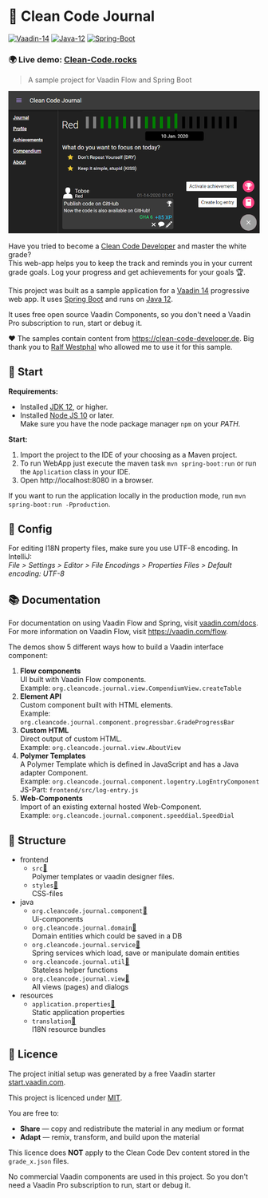 # 📓 Clean Code Journal
[![Vaadin-14](https://img.shields.io/badge/Vaadin-14.1.3-blue.svg?style=flat)](https://vaadin.com/)
[![Java-12](https://img.shields.io/badge/Java-12-red.svg?style=flat&logo=Java&logoColor=white)](https://www.oracle.com/technetwork/java/javase/12-relnote-issues-5211422.html)
[![Spring-Boot](https://img.shields.io/badge/Spring_Boot-2.2.2-green.svg?style=flat&logo=Springt&logoColor=white)](https://vaadin.com/)

### 🌍 Live demo: [Clean-Code.rocks](http://clean-code.rocks)

> A sample project for Vaadin Flow and Spring Boot

![Screenshot](https://raw.githubusercontent.com/TobseF/CleanCodeDeveloperJournal/gh-pages/image/screenshot.png)

Have you tried to become a [Clean Code Developer](https://clean-code-developer.de/) and master the white grade?  
This web-app helps you to keep the track and reminds you in your current grade goals.
Log your progress and get achievements for your goals 🏆.

This project was built as a sample application for a [Vaadin 14](https://vaadin.com/) progressive web app. 
It uses [Spring Boot](https://spring.io/projects/spring-boot) and runs on [Java 12](https://jdk.java.net/13/).

It uses free open source Vaadin Components, so you don't need a Vaadin Pro subscription to run, start or debug it. 

❤ The samples contain content from https://clean-code-developer.de. 
  Big thank you to [Ralf Westphal](https://ralfw.de/) who allowed me to use it for this sample. 
  
## 🚀 Start

**Requirements:**
 * Installed [JDK 12](https://jdk.java.net/13/), or higher.
 * Installed [Node JS 10](https://nodejs.org/en/download/) or later.  
   Make sure you have the node package manager `npm` on your _PATH_.

**Start:**
 1. Import the project to the IDE of your choosing as a Maven project.  
 2. To run WebApp just execute the maven task `mvn spring-boot:run` or run the `Application` class in your IDE.  
 3. Open http://localhost:8080 in a browser.

If you want to run the application locally in the production mode, run `mvn spring-boot:run -Pproduction`.

## 🔧 Config
For editing I18N property files, make sure you use UTF-8 encoding. In IntelliJ:  
_File > Settings > Editor > File Encodings > Properties Files > Default encoding: UTF-8_ 

## 📚 Documentation

For documentation on using Vaadin Flow and Spring, visit [vaadin.com/docs](https://vaadin.com/docs/flow/spring/tutorial-spring-basic.html).  
For more information on Vaadin Flow, visit https://vaadin.com/flow.

The demos show 5 different ways how to build a Vaadin interface component:

1. **Flow components**  
   UI built with Vaadin Flow components.  
   Example: `org.cleancode.journal.view.CompendiumView.createTable`
2. **Element API**  
   Custom component built with HTML elements.  
   Example: `org.cleancode.journal.component.progressbar.GradeProgressBar`
3. **Custom HTML**  
   Direct output of custom HTML.  
   Example: `org.cleancode.journal.view.AboutView`
4. **Polymer Templates**  
   A Polymer Template which is defined in JavaScript and has a Java adapter Component.  
   Example: `org.cleancode.journal.component.logentry.LogEntryComponent`  
   JS-Part: `frontend/src/log-entry.js`
5. **Web-Components**  
   Import of an existing external hosted Web-Component.  
   Example: `org.cleancode.journal.component.speeddial.SpeedDial`

## 📁 Structure
 * frontend
   * `src`[📎](/frontend/src)  
   Polymer templates or vaadin designer files.
   * `styles`[📎](/frontend/styles)  
   CSS-files
 * java
    * `org.cleancode.journal.component`[📎](/src/main/java/org/cleancode/journal/component)  
    Ui-components
    * `org.cleancode.journal.domain`[📎](/src/main/java/org/cleancode/journal/domain)  
    Domain entities which could be saved in a DB
    * `org.cleancode.journal.service`[📎](/src/main/java/org/cleancode/journal/service)  
    Spring services which load, save or manipulate domain entities
    * `org.cleancode.journal.util`[📎](/src/main/java/org/cleancode/journal/util)  
    Stateless helper functions  
    * `org.cleancode.journal.view`[📎](/src/main/java/org/cleancode/journal/view)  
    All views (pages) and dialogs       
* resources
   * `application.properties`[📎](/src/main/resources/application.properties)  
   Static application properties
   * `translation`[📎](/src/main/resources/translation_en.properties)  
   I18N resource bundles

## 📜 Licence
The project initial setup was generated by a free Vaadin starter [start.vaadin.com](https://vaadin.com/start/latest).

This project is licenced under [MIT](https://github.com/TobseF/CleanCodeDeveloperJournal/blob/dev/LICENSE.txt).  
  
You are free to:
 * **Share** — copy and redistribute the material in any medium or format
 * **Adapt** — remix, transform, and build upon the material

This licence does **NOT** apply to the Clean Code Dev content stored in the `grade_x.json` files.
 
No commercial Vaadin components are used in this project. So you don't need a Vaadin Pro subscription to run, start or debug it.